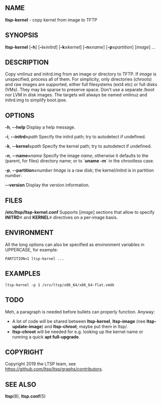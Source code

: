 ## NAME
**ltsp-kernel** - copy kernel from image to TFTP

## SYNOPSIS
**ltsp-kernel** [**-h**] [**-i=**_initrd_] [**-k=**_kernel_] [**-n=**_name_] [**-p=**_partition_] [_image_] ...

## DESCRIPTION
Copy vmlinuz and initrd.img from an image or directory to TFTP.
If _image_ is unspecified, process all of them.
For simplicity, only directories (chroots) and raw images are supported,
either full filesystems (ext4 etc) or full disks (VMs). They may be sparse
to preserve space. Don't use a separate /boot nor LVM in disk images.
The targets will always be named vmlinuz and initrd.img to simplify boot.ipxe.

## OPTIONS
**-h**, **--help**
  Display a help message.

**-i**, **--initrd=**_path_
  Specify the initrd path; try to autodetect if undefined.

**-k**, **--kernel=**_path_
  Specify the kernel path; try to autodetect if undefined.

**-n**, **--name=**_name_
  Specify the image _name_; otherwise it defaults to the (parent, for
files) directory name; or to \`**uname -m**\` in the chrootless case.

**-p**, **--partition=**_number_
  _Image_ is a raw disk; the kernel/initrd is in partition _number_.

**--version**
  Display the version information.

## FILES
**/etc/ltsp/ltsp-kernel.conf**
  Supports [_image_] sections that allow to specify **INITRD=** and **KERNEL=**
directives on a per-image basis.

## ENVIRONMENT
All the long options can also be specified as environment variables in
UPPERCASE, for example:
```shell
PARTITION=1 ltsp-kernel ...
```

## EXAMPLES
```shell
ltsp-kernel -p 1 /srv/ltsp/x86_64/x86_64-flat.vmdk
```

## TODO
Meh, a paragraph is needed before bullets can properly function. Anyway:

* A lot of code will be shared between **ltsp-kernel**, **ltsp-image**
  (nee **ltsp-update-image**) and **ltsp-chroot**; maybe put them in ltsp/.
* **ltsp-chroot** will be needed for e.g. looking up the kernel name or
  running a quick **apt full-upgrade**.

## COPYRIGHT
Copyright 2019 the LTSP team, see https://github.com/ltsp/ltsp/graphs/contributors.

## SEE ALSO
**ltsp**(8), **ltsp.conf**(5)

